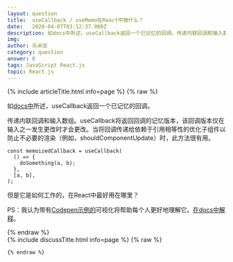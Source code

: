 ```yaml
---
layout: question
title:  useCallback / useMemo在React中做什么？
date:   2020-04-07T03:12:37.000Z
description: 如docs中所述，useCallback返回一个已记忆的回调。传递内联回调和输入数组。useCallback将返回回调的记忆版本，该回调版本仅在输入之...
img: 
author: 乐米亚
category: question
answer: 0
tags: JavaScript React.js
topic: React.js
---
```

<div class="article-root">
  <div class="article">
    {% include articleTitle.html info=page %}
    {% raw %}
    <div class="article-content"><p><font style="vertical-align: inherit;"><font style="vertical-align: inherit;">如</font></font><a href="https://reactjs.org/docs/hooks-reference.html#usecallback" rel="noreferrer"><font style="vertical-align: inherit;"><font style="vertical-align: inherit;">docs中</font></font></a><font style="vertical-align: inherit;"><font style="vertical-align: inherit;">所述</font><font style="vertical-align: inherit;">，useCallback返回一个已记忆的回调。</font></font></p>

<p><font style="vertical-align: inherit;"><font style="vertical-align: inherit;">传递内联回调和输入数组。</font><font style="vertical-align: inherit;">useCallback将返回回调的记忆版本，该回调版本仅在输入之一发生更改时才会更改。</font><font style="vertical-align: inherit;">当将回调传递给依赖于引用相等性的优化子组件以防止不必要的渲染（例如，shouldComponentUpdate）时，此方法很有用。</font></font></p>

<pre><code>const memoizedCallback = useCallback(<font></font>
  () =&gt; {<font></font>
    doSomething(a, b);<font></font>
  },<font></font>
  [a, b],<font></font>
);<font></font>
</code></pre>

<p><font style="vertical-align: inherit;"><font style="vertical-align: inherit;">但是它是如何工作的，在React中最好用在哪里？ </font></font></p>

<p><font style="vertical-align: inherit;"><font style="vertical-align: inherit;">PS：我认为带有</font></font><a href="https://codesandbox.io/s/q87kznyp69" rel="noreferrer"><font style="vertical-align: inherit;"><font style="vertical-align: inherit;">Codepen示例的</font></font></a><font style="vertical-align: inherit;"><font style="vertical-align: inherit;">可视化</font><font style="vertical-align: inherit;">将帮助每个人更好地理解它。</font></font><a href="https://usehooks.com/useMemo/" rel="noreferrer"><font style="vertical-align: inherit;"><font style="vertical-align: inherit;">在docs中解释</font></font></a><font style="vertical-align: inherit;"><font style="vertical-align: inherit;">。</font></font></p></div>
    {% endraw %}
  </div>

  <div class="discuss-wrapper">
    {% include discussTitle.html info=page %}
    {% raw %}
    
    {% endraw %}
  </div>
<div>
